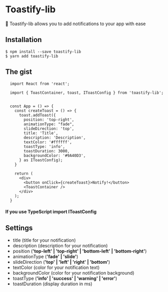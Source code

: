 # Toastify-lib

🎉 Toastify-lib allows you to add notifications to your app with ease

## Installation

```
$ npm install --save toastify-lib
$ yarn add toastify-lib
```

## The gist

```tsx
  import React from 'react';

  import { ToastContainer, toast, IToastConfig } from 'toastify-lib';

  
  const App = () => {
    const createToast = () => {
      toast.addToast({
        position: 'top-right',
        animationType: "fade",
        slideDirection: 'top',
        title: 'Title',
        description: 'Description',
        textColor: '#ffffff',
        toastType: 'info',
        toastDuration: 3000,
        backgroundColor: '#9A40D3',
      } as IToastConfig);
    }

    return (
      <div>
        <button onClick={createToast}>Notify!</button>
        <ToastContainer />
      </div>
    );
  }
```
#### If you use TypeScript import **IToastConfig**

## Settings

-   title (title for your notification)
-   description (description for your notification)
-   position (**'top-left' | 'top-right' | 'bottom-left' | 'bottom-right'**)
-   animationType (**'fade' | 'slide'**)
-   slideDirection (**'top' | 'left' | 'right' | 'bottom'**)
-   textColor (color for your notification text)
-   backgroundColor (color for your notification background)
-   toastType (**'info' | 'success' | 'warning' | 'error'**)
-   toastDuration (display duration in ms)
